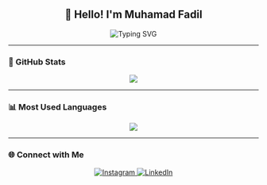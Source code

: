 <h2 align="center">👋 Hello! I'm Muhamad Fadil</h2>

<p align="center">
  <img src="https://readme-typing-svg.herokuapp.com?font=Fira+Code&size=22&pause=1000&center=true&vCenter=true&width=435&lines=Welcome+to+my+GitHub!;I+am+a+passionate+developer;Always+learning+and+building+cool+things" alt="Typing SVG" />
</p>

---

### 🧾 GitHub Stats
<p align="center">
  <img src="https://github-readme-stats.vercel.app/api?username=muhamadfadil316&show_icons=true&theme=radical" />
</p>

---

### 📊 Most Used Languages
<p align="center">
  <img src="https://github-readme-stats.vercel.app/api/top-langs/?username=muhamadfadil316&layout=compact&theme=radical" />
</p>

---

### 🌐 Connect with Me
<p align="center">
  <a href="https://www.instagram.com/fadilorsy?igsh=MW1wYmxvZTk4em9jeQ%3D%3D&utm_source=qr" target="_blank">
    <img alt="Instagram" src="https://img.shields.io/badge/Instagram-E4405F?style=for-the-badge&logo=instagram&logoColor=white" />
  </a>
  <a href="https://www.linkedin.com/in/muhamad-fadil-418ba5334" target="_blank">
    <img alt="LinkedIn" src="https://img.shields.io/badge/LinkedIn-0A66C2?style=for-the-badge&logo=linkedin&logoColor=white" />
  </a>
</p>
